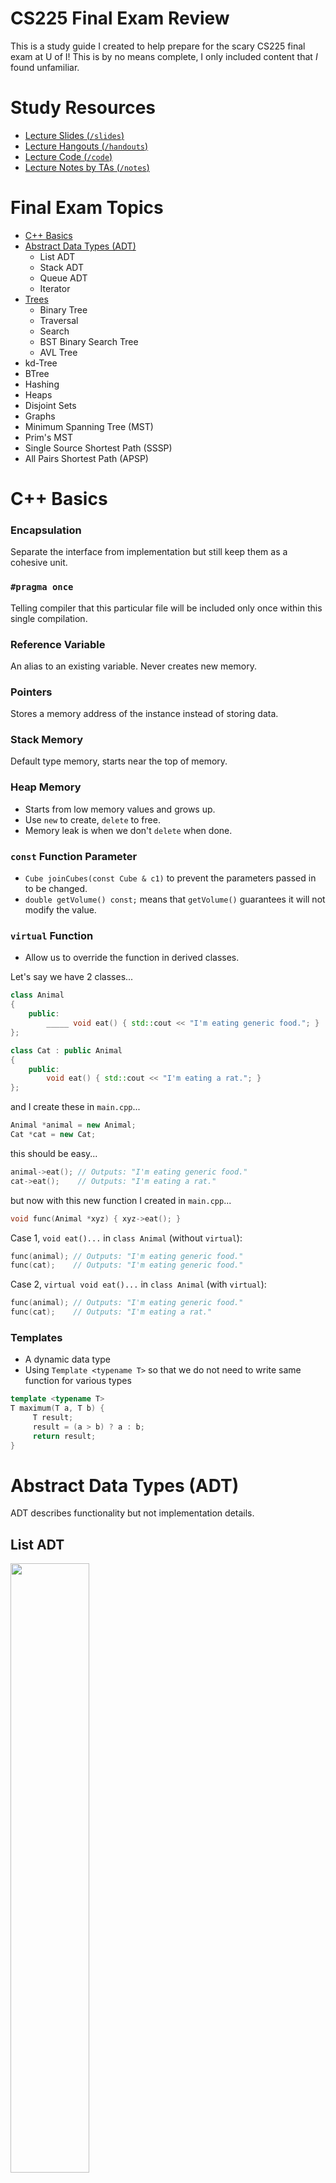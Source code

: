 # CS225 Final Exam Review

This is a study guide I created to help prepare for the scary CS225 final exam at U of I! This is by no means complete, I only included content that *I* found unfamiliar. 

# Study Resources

- [Lecture Slides (`/slides`)](/slides)
- [Lecture Hangouts (`/handouts`)](/handouts)
- [Lecture Code (`/code`)](/code)
- [Lecture Notes by TAs (`/notes`)](/notes)

# Final Exam Topics

- [C++ Basics](cpp.md)
- [Abstract Data Types (ADT)](adt.md)
  - List ADT
  - Stack ADT
  - Queue ADT
  - Iterator
- [Trees](tree.md)
  - Binary Tree
  - Traversal
  - Search
  - BST Binary Search Tree
  - AVL Tree
- kd-Tree
- BTree
- Hashing
- Heaps
- Disjoint Sets
- Graphs
- Minimum Spanning Tree (MST)
- Prim's MST
- Single Source Shortest Path (SSSP)
- All Pairs Shortest Path (APSP)

# C++ Basics

### Encapsulation

Separate the interface from implementation but still keep them as a cohesive unit.

### `#pragma once`

Telling compiler that this particular file will be included only once within this single compilation. 

### Reference Variable

An alias to an existing variable. Never creates new memory.

### Pointers

Stores a memory address of the instance instead of storing data.

### Stack Memory 

Default type memory, starts near the top of memory.

### Heap Memory

- Starts from low memory values and grows up. 
- Use `new` to create, `delete` to free. 
- Memory leak is when we don't `delete` when done.

### `const` Function Parameter

- `Cube joinCubes(const Cube & c1)` to prevent the parameters passed in to be changed. 
- `double getVolume() const;` means that `getVolume()` guarantees it will not modify the value.

### `virtual` Function

- Allow us to override the function in derived classes.

Let's say we have 2 classes...
```cpp
class Animal
{
    public:
        _____ void eat() { std::cout << "I'm eating generic food."; }
};

class Cat : public Animal
{
    public:
        void eat() { std::cout << "I'm eating a rat."; }
};
```

and I create these in `main.cpp`...
```cpp
Animal *animal = new Animal;
Cat *cat = new Cat;
```

this should be easy...
```cpp
animal->eat(); // Outputs: "I'm eating generic food."
cat->eat();    // Outputs: "I'm eating a rat."
```

but now with this new function I created in `main.cpp`...
```cpp
void func(Animal *xyz) { xyz->eat(); }
```

Case 1, `void eat()...` in `class Animal` (without `virtual`):

```cpp
func(animal); // Outputs: "I'm eating generic food."
func(cat);    // Outputs: "I'm eating generic food."
```

Case 2, `virtual void eat()...` in `class Animal` (with `virtual`):
```cpp
func(animal); // Outputs: "I'm eating generic food."
func(cat);    // Outputs: "I'm eating a rat."
```

### Templates

- A dynamic data type
- Using `Template <typename T>` so that we do not need to write same function for various types

```cpp
template <typename T>
T maximum(T a, T b) {
     T result;
     result = (a > b) ? a : b;
     return result;
}
```

# Abstract Data Types (ADT)

ADT describes functionality but not implementation details.

## List ADT

<img src="img/linked_list.png" width="50%">

|                              | Singly Linked List | ArrayList                             |
| ---------------------------- | ------------------ | ------------------------------------- |
| Insert/Remove at Front       | O(1)               | O(1) (amortized)                      |
| Insert at a given element    | O(1)               | O(n) (needs to copy everything after) |
| Remove a given element       | O(1)               | O(n)                                  |
| Insert an arbitrary element  | O(n)               | O(n)                                  |
| Remove at arbitrary location | O(n)               | O(n)                                  |

### Linked List

```cpp
// Implementation

template <typename T>
class List {
     public:
          /* ... */
     private:    
         class ListNode {
              T & data;
              ListNode * next;
              ListNode(T & data) : data(data), next(NULL) { }
         };
};
```

```cpp
// Find: Recursive

template <typename T>
typename List<T>::ListNode *& List<T>::_index(unsigned index) {
  return _index_helper(index, _head);
}

ListNode *& _index_helper(unsigned index, ListNode *& node) {
  if (index == 0) {
    return node;
  } else {
    return _index_helper(index - 1, node -> next);
}
```

```cpp
// Find: Iterative
//       Moving the pointer one by one until it's at the right location.

template <typename T>
typename List<T>::ListNode *& List<T>::_index(unsigned index) {
  if (index == 0) {
    return head;
  } else {
    ListNode *thru = head;
    for (unsigned i = 0; i < index - 1; i++) {
      thru = thru->next;
    }
    return thru->next;
  }
}
```

```cpp
// Operator []

template <typename T>
T & List<T>::operator[](unsigned index) {
  ListNode *& d = _index(index);
  return d -> data;
}
```

```cpp
// Insert

template <typename T>
void List<T>::insert(const T & t, unsigned index) {
  ListNode *& node = _index(index);
  ListNode * newNode = new ListNode(t);
  newNode -> next = node;
  node = newNode;
}
```

## Stack

Like dining hall plates.

- push
- pop

## Queue 

Like a line is Disneyland.

- enqueue
- dequeue

## Iterator (on List)

To implement an iterator, must have
- `begin()`
- `end()`
- `operator++`
- `operator*`
- `operator!=`

```cpp
for (std::vector<Animal>::iterator it = zoo.begin(); it != zoo.end(); it++) {
  std::cout << (*it).name << " " << (*it).food << std::endl;
}
```

# Trees

<img src="img/tree.png" width="50%">

## Binary Trees

Each node has **at most** 2 children.

### Full Tree

Each node has either 2 or 0 children.

### Perfect Tree

Full tree + all leaves same distance from root.

### Complete Tree

Full tree + perfect tree except last level, where all leaves are "pushed to the left."

## Traversal

To **traverse** a tree means we process every element exactly once in a tree.

```cpp
// pre-order

void BinaryTree<T>::preOrder(TreeNode * cur) {
  if (cur != NULL) {
    print(cur->data);     // print is some imaginary function
    preOrder(cur->left);
    preOrder(cur->right);
  }
}
```

```cpp
// in-order

void BinaryTree<T>::inOrder(TreeNode * cur) {
  if (cur != NULL) {
    inOrder(cur->left);
    print(cur->data); 
    inOrder(cur->right);
  }
}
```

```cpp
// post-order

void BinaryTree<T>::postOrder(TreeNode * cur) {
  if (cur != NULL) {
    postOrder(cur->left);
    postOrder(cur->right);
    print(cur->data);  
  }
}
```

## Search

### BFS

- Visit nearby nodes quickly by each level.
- In other words, visit the direct descendants quicker (level-order traversal).

<img src="img/tree_bfs.png" width="50%">

### DFS

- Find the endpoint of a path quickly, and to move deeper into the tree as quickly as possible.
- In other words, we visit the leaves as soon as possible. 

<img src="img/tree_dfs.png" width="50%">